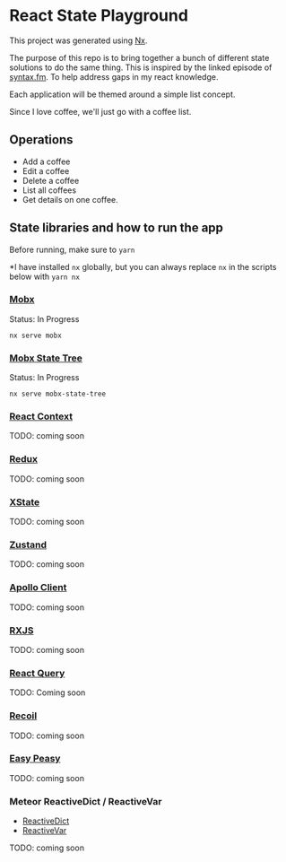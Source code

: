 # React State Playground

This project was generated using [Nx](https://nx.dev).

The purpose of this repo is to bring together a bunch of different state solutions to do the same thing.
This is inspired by the linked episode of [syntax.fm](https://syntax.fm/show/272/react-state-round-up). To help address gaps in my react knowledge.

Each application will be themed around a simple list concept.

Since I love coffee, we'll just go with a coffee list.

## Operations

- Add a coffee
- Edit a coffee
- Delete a coffee
- List all coffees
- Get details on one coffee.

## State libraries and how to run the app

Before running, make sure to `yarn`

\*I have installed `nx` globally, but you can always replace `nx` in the scripts below with `yarn nx`

### [Mobx](https://mobx.js.org/)

Status: In Progress

`nx serve mobx`

### [Mobx State Tree](https://mobx-state-tree.js.org/)

Status: In Progress

`nx serve mobx-state-tree`

### [React Context](https://reactjs.org/docs/context.html)

TODO: coming soon

### [Redux](https://react-redux.js.org/)

TODO: coming soon

### [XState](https://xstate.js.org/)

TODO: coming soon

### [Zustand](https://github.com/react-spring/zustand)

TODO: coming soon

### [Apollo Client](https://www.apollographql.com/docs/react/)

TODO: coming soon

### [RXJS](https://github.com/ReactiveX/rxjs)

TODO: coming soon

### [React Query](https://github.com/tannerlinsley/react-query)

TODO: Coming soon

### [Recoil](https://recoiljs.org/)

TODO: coming soon

### [Easy Peasy](https://easy-peasy.now.sh/)

TODO: coming soon

### Meteor ReactiveDict / ReactiveVar

- [ReactiveDict](<(https://docs.meteor.com/api/reactive-dict.html)>)
- [ReactiveVar](https://docs.meteor.com/api/reactive-var.html)

TODO: coming soon

